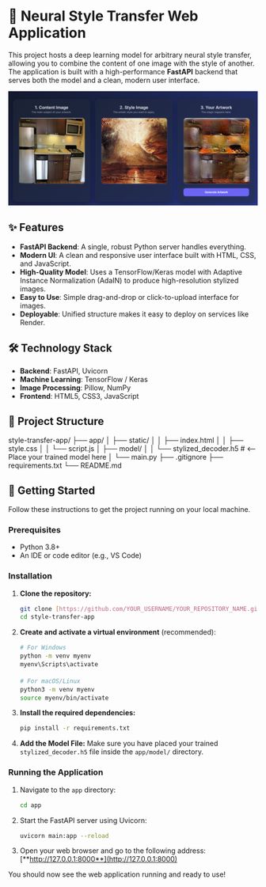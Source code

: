 # 🎨 Neural Style Transfer Web Application

This project hosts a deep learning model for arbitrary neural style transfer, allowing you to combine the content of one image with the style of another. The application is built with a high-performance **FastAPI** backend that serves both the model and a clean, modern user interface.

![Demo Screenshot](static/image.png)

## ✨ Features

- **FastAPI Backend**: A single, robust Python server handles everything.
- **Modern UI**: A clean and responsive user interface built with HTML, CSS, and JavaScript.
- **High-Quality Model**: Uses a TensorFlow/Keras model with Adaptive Instance Normalization (AdaIN) to produce high-resolution stylized images.
- **Easy to Use**: Simple drag-and-drop or click-to-upload interface for images.
- **Deployable**: Unified structure makes it easy to deploy on services like Render.

## 🛠️ Technology Stack

- **Backend**: FastAPI, Uvicorn
- **Machine Learning**: TensorFlow / Keras
- **Image Processing**: Pillow, NumPy
- **Frontend**: HTML5, CSS3, JavaScript

## 📂 Project Structure


style-transfer-app/
├── app/
│   ├── static/
│   │   ├── index.html
│   │   ├── style.css
│   │   └── script.js
│   ├── model/
│   │   └── stylized_decoder.h5   # <-- Place your trained model here
│   └── main.py
├── .gitignore
├── requirements.txt
└── README.md


## 🚀 Getting Started

Follow these instructions to get the project running on your local machine.

### Prerequisites

- Python 3.8+
- An IDE or code editor (e.g., VS Code)

### Installation

1.  **Clone the repository:**
    ```bash
    git clone [https://github.com/YOUR_USERNAME/YOUR_REPOSITORY_NAME.git](https://github.com/YOUR_USERNAME/YOUR_REPOSITORY_NAME.git)
    cd style-transfer-app
    ```

2.  **Create and activate a virtual environment** (recommended):
    ```bash
    # For Windows
    python -m venv myenv
    myenv\Scripts\activate

    # For macOS/Linux
    python3 -m venv myenv
    source myenv/bin/activate
    ```

3.  **Install the required dependencies:**
    ```bash
    pip install -r requirements.txt
    ```

4.  **Add the Model File:**
    Make sure you have placed your trained `stylized_decoder.h5` file inside the `app/model/` directory.

### Running the Application

1.  Navigate to the `app` directory:
    ```bash
    cd app
    ```

2.  Start the FastAPI server using Uvicorn:
    ```bash
    uvicorn main:app --reload
    ```

3.  Open your web browser and go to the following address:
    [**http://127.0.0.1:8000**](http://127.0.0.1:8000)

You should now see the web application running and ready to use!
